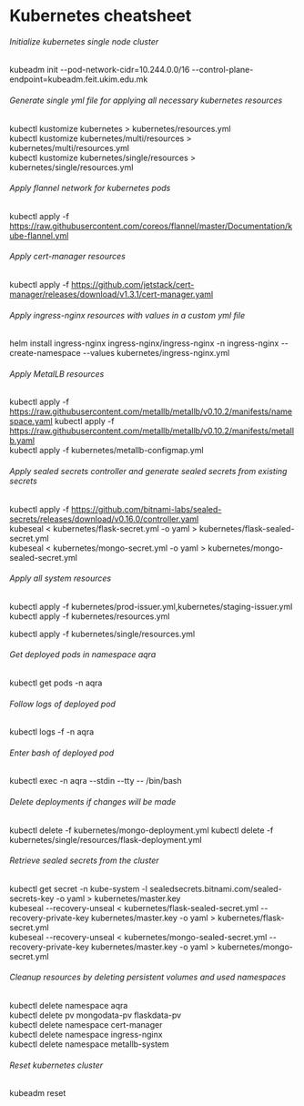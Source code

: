 # Kubernetes cheatsheet

###### Initialize kubernetes single node cluster

kubeadm init --pod-network-cidr=10.244.0.0/16 --control-plane-endpoint=kubeadm.feit.ukim.edu.mk

###### Generate single yml file for applying all necessary kubernetes resources

kubectl kustomize kubernetes > kubernetes/resources.yml  
kubectl kustomize kubernetes/multi/resources > kubernetes/multi/resources.yml  
kubectl kustomize kubernetes/single/resources > kubernetes/single/resources.yml

###### Apply flannel network for kubernetes pods

kubectl apply -f https://raw.githubusercontent.com/coreos/flannel/master/Documentation/kube-flannel.yml

###### Apply cert-manager resources

kubectl apply -f https://github.com/jetstack/cert-manager/releases/download/v1.3.1/cert-manager.yaml

###### Apply ingress-nginx resources with values in a custom yml file

helm install ingress-nginx ingress-nginx/ingress-nginx -n ingress-nginx --create-namespace --values
kubernetes/ingress-nginx.yml

[comment]: <> (kubectl apply -f https://raw.githubusercontent.com/kubernetes/ingress-nginx/controller-v0.46.0/deploy/static/provider/baremetal/deploy.yaml)

[comment]: <> (kubectl apply -f https://raw.githubusercontent.com/kubernetes/ingress-nginx/controller-v0.46.0/deploy/static/provider/cloud/deploy.yaml)

###### Apply MetalLB resources

kubectl apply -f https://raw.githubusercontent.com/metallb/metallb/v0.10.2/manifests/namespace.yaml
kubectl apply -f https://raw.githubusercontent.com/metallb/metallb/v0.10.2/manifests/metallb.yaml  
kubectl apply -f kubernetes/metallb-configmap.yml

###### Apply sealed secrets controller and generate sealed secrets from existing secrets

kubectl apply -f https://github.com/bitnami-labs/sealed-secrets/releases/download/v0.16.0/controller.yaml  
kubeseal < kubernetes/flask-secret.yml -o yaml > kubernetes/flask-sealed-secret.yml  
kubeseal < kubernetes/mongo-secret.yml -o yaml > kubernetes/mongo-sealed-secret.yml

###### Apply all system resources

kubectl apply -f kubernetes/prod-issuer.yml,kubernetes/staging-issuer.yml  
kubectl apply -f kubernetes/resources.yml

[comment]: <> (kubectl apply -f kubernetes/multi/resources.yml)
kubectl apply -f kubernetes/single/resources.yml

###### Get deployed pods in namespace aqra

kubectl get pods -n aqra

###### Follow logs of deployed pod

kubectl logs -f <pod-name> -n aqra

###### Enter bash of deployed pod

kubectl exec -n aqra --stdin --tty <pod-name> -- /bin/bash

###### Delete deployments if changes will be made

kubectl delete -f kubernetes/mongo-deployment.yml kubectl delete -f kubernetes/single/resources/flask-deployment.yml

###### Retrieve sealed secrets from the cluster

kubectl get secret -n kube-system -l sealedsecrets.bitnami.com/sealed-secrets-key -o yaml > kubernetes/master.key  
kubeseal --recovery-unseal < kubernetes/flask-sealed-secret.yml --recovery-private-key kubernetes/master.key -o yaml >
kubernetes/flask-secret.yml  
kubeseal --recovery-unseal < kubernetes/mongo-sealed-secret.yml --recovery-private-key kubernetes/master.key -o yaml >
kubernetes/mongo-secret.yml

###### Cleanup resources by deleting persistent volumes and used namespaces

kubectl delete namespace aqra  
kubectl delete pv mongodata-pv flaskdata-pv  
kubectl delete namespace cert-manager  
kubectl delete namespace ingress-nginx  
kubectl delete namespace metallb-system

###### Reset kubernetes cluster

kubeadm reset